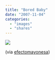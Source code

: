 ```yaml
---
title: "Bored Baby"
date: "2007-11-04"
categories: 
  - "images"
  - "shares"
---
```


![](images/4wnP83SaF1d4joq7da7EKs81_400.jpg)

(via [efectomayonesa](http://flickr.com/photos/13820143@N04))
